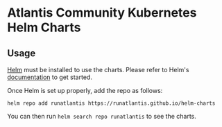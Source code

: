 # Atlantis Community Kubernetes Helm Charts

## Usage

[Helm](https://helm.sh) must be installed to use the charts.
Please refer to Helm's [documentation](https://helm.sh/docs/) to get started.

Once Helm is set up properly, add the repo as follows:

```console
helm repo add runatlantis https://runatlantis.github.io/helm-charts
```

You can then run `helm search repo runatlantis` to see the charts.
